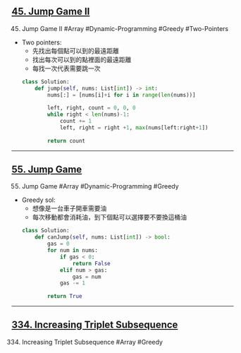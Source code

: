 
## [45. Jump Game II](https://leetcode.com/problems/jump-game-ii/)
45. Jump Game II #Array #Dynamic-Programming #Greedy #Two-Pointers
* Two pointers:
	* 先找出每個點可以到的最遠距離
	* 找出每次可以到的點裡面的最遠距離
	* 每找一次代表需要跳一次
	```python
	class Solution:
		def jump(self, nums: List[int]) -> int:
			nums[:] = [nums[i]+i for i in range(len(nums))]
			
			left, right, count = 0, 0, 0
			while right < len(nums)-1:
				count += 1
				left, right = right +1, max(nums[left:right+1])
			
			return count
	```

---
## [55. Jump Game](https://leetcode.com/problems/jump-game/)
55. Jump Game #Array #Dynamic-Programming #Greedy
* Greedy sol:
	* 想像是一台車子開車需要油
	* 每次移動都會消耗油，到下個點可以選擇要不要換這桶油
	```python
	class Solution:
		def canJump(self, nums: List[int]) -> bool:
			gas = 0
			for num in nums:
				if gas < 0:
					return False
				elif num > gas:
					gas = num
				gas -= 1
			
			return True
	```

---
## [334. Increasing Triplet Subsequence](https://leetcode.com/problems/increasing-triplet-subsequence/)
334. Increasing Triplet Subsequence #Array #Greedy 